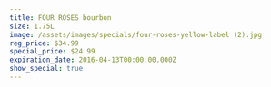 ```yaml
---
title: FOUR ROSES bourbon
size: 1.75L
image: /assets/images/specials/four-roses-yellow-label (2).jpg
reg_price: $34.99
special_price: $24.99
expiration_date: 2016-04-13T00:00:00.000Z
show_special: true
---
```



